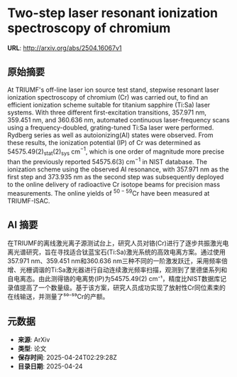 # Two-step laser resonant ionization spectroscopy of chromium

**URL**: http://arxiv.org/abs/2504.16067v1

## 原始摘要

At TRIUMF's off-line laser ion source test stand, stepwise resonant laser
ionization spectroscopy of chromium (Cr) was carried out, to find an efficient
ionization scheme suitable for titanium sapphire (Ti:Sa) laser systems. With
three different first-excitation transitions, 357.971 nm, 359.451 nm, and
360.636 nm, automated continuous laser-frequency scans using a
frequency-doubled, grating-tuned Ti:Sa laser were performed. Rydberg series as
well as autoionizing(AI) states were observed. From these results, the
ionization potential (IP) of Cr was determined as
54575.49(2)$_\text{stat}$(2)$_\text{sys}$ cm$^{-1}$, which is one order of
magnitude more precise than the previously reported 54575.6(3) cm$^{-1}$ in
NIST database. The ionization scheme using the observed AI resonance, with
357.971 nm as the first step and 373.935 nm as the second step was subsequently
deployed to the online delivery of radioactive Cr isotope beams for precision
mass measurements. The online yields of $^{50-59}$Cr have been measured at
TRIUMF-ISAC.


## AI 摘要

在TRIUMF的离线激光离子源测试台上，研究人员对铬(Cr)进行了逐步共振激光电离光谱研究，旨在寻找适合钛蓝宝石(Ti:Sa)激光系统的高效电离方案。通过使用357.971 nm、359.451 nm和360.636 nm三种不同的一阶激发跃迁，采用频率倍增、光栅调谐的Ti:Sa激光器进行自动连续激光频率扫描，观测到了里德堡系列和自电离态。由此测得铬的电离势(IP)为54575.49(2) cm⁻¹，精度比NIST数据库记录值提高了一个数量级。基于该方案，研究人员成功实现了放射性Cr同位素束的在线输送，并测量了⁵⁰⁻⁵⁹Cr的产额。

## 元数据

- **来源**: ArXiv
- **类型**: 论文
- **保存时间**: 2025-04-24T02:29:28Z
- **目录日期**: 2025-04-24
